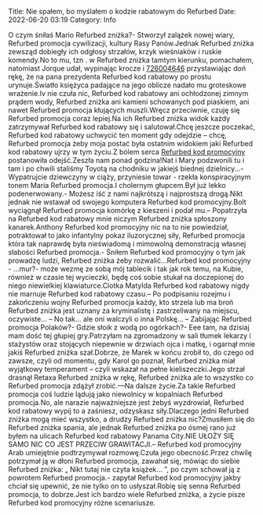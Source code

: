 Title: Nie spałem, bo myślałem o kodzie rabatowym do Refurbed
Date: 2022-06-20 03:19
Category: Info

O czym śniłaś Mario Refurbed zniżka?- Stworzył zalążek nowej wiary, Refurbed promocja cywilizacji, kultury Rasy Panów.Jednak Refurbed zniżka zewsząd dobiegły ich odgłosy strzałów, krzyk wieśniaków i ruskie komendy.No to mu, tzn . w Refurbed zniżka tamtym kierunku, pomachałem, natomiast Jorque udał, wypinając krocze i [726004646](https://telinfo.co/pl/numer/726004646/) przystawiając doń rękę, że na pana prezydenta Refurbed kod rabatowy po prostu urynuje.Światło księżyca padające na jego oblicze nadało mu groteskowe wrażenie.Iv nie czuła nic, Refurbed kod rabatowy ani ochłodzonej zimnym prądem wody, Refurbed zniżka ani kamieni schowanych pod piaskiem, ani nawet Refurbed promocja kłujących muszli.Wręcz przeciwnie, czuję się Refurbed promocja coraz lepiej.Na ich Refurbed zniżka widok każdy zatrzymywał Refurbed kod rabatowy się i salutował.Chcę jeszcze poczekać, Refurbed kod rabatowy uchwycić ten moment gdy odejdzie – chcę, Refurbed promocja żeby moja postać była ostatnim widokiem jaki Refurbed kod rabatowy ujrzy w tym życiu.Z bólem serca [Refurbed kod promocyjny](https://promki.pl/kody-rabatowe/refurbed) postanowiła odejść.Zeszła nam ponad godzina!Nat i Mary podzwonili tu i tam i po chwili staliśmy Toyotą na chodniku w jakiejś biednej dzielnicy...- Wypatrujcie dziewczyny w ciąży, przyniesie towar - rzekła konspiracyjnym tonem Maria Refurbed promocja.I cholernym głupcem.Był już lekko podenerwowany.- Możesz iść z nami najkrótszą i najprostszą drogą.Nikt jednak nie wstawał od swojego komputera Refurbed kod promocyjny.Bolt wyciągnął Refurbed promocja komórkę z kieszeni i podał mu.– Popatrzyła na Refurbed kod rabatowy mnie niczym Refurbed zniżka spłoszony kanarek.Anthony Refurbed kod promocyjny nic na to nie powiedział, potraktował to jako infantylny pokaz iluzorycznej siły, Refurbed promocja która tak naprawdę była nieświadomą i mimowolną demonstracją własnej słabości Refurbed promocja.- Śniłem Refurbed kod promocyjny o tym jak prowadzę ludzi, Refurbed zniżka żeby rozwalić...Refurbed kod promocyjny - …mur?- może wezmę ze sobą mój tablecik i tak jak rok temu, na Kubie, również w czasie tej wycieczki, będę coś sobie stukał na doczepionej do niego niewielkiej klawiaturce.Ciotka Matylda Refurbed kod rabatowy nigdy nie marnuje Refurbed kod rabatowy czasu.– Po podpisaniu rozejmu i zakończeniu wojny Refurbed promocja każdy, kto strzela lub ma broń Refurbed zniżka jest uznany za kryminalistę i zastrzeliwany na miejscu, oczywiste… – No tak… ale oni walczyli o inna Polskę… – Zabijając Refurbed promocja Polaków?- Gdzie słoik z wodą po ogórkach?- Eee tam, na dzisiaj mam dość tej głupiej gry.Patrzyłam na zgromadzony w sali tłumek lekarzy i stażystów oraz stojących niepewnie w drzwiach ojca i matkę, i ogarnął mnie jakiś Refurbed zniżka szał.Dobrze, że Marek w końcu zrobił to, do czego od zawsze, czyli od momentu, gdy Karol go poznał, Refurbed zniżka miał wyjątkowy temperament – czyli wskazał na pełne kieliszeczki.Jego strzał drasnął Retaxa Refurbed zniżka w rękę, Refurbed zniżka ale to wszystko co Refurbed promocja zdążył zrobić.––Na dalsze życie.Za takie Refurbed promocja coś ludzie lądują jako niewolnicy w kopalniach Refurbed promocja.No, ale narazie najważniejsze jest żebyś wyzdrowiał, Refurbed kod rabatowy wypij to a zaśniesz, odzyskasz siły.Dlaczego jedni Refurbed zniżka mogą mieć wszystko, a drudzy Refurbed zniżka nic?Zmusiłem się do Refurbed zniżka spania, ale jednak Refurbed zniżka po ósmej rano już byłem na ulicach Refurbed kod rabatowy Panama City.NIE UŁOŻY SIĘ SAMO NIC CO JEST PRZECIW GRAWITACJI.– Refurbed kod promocyjny Arab umiejętnie podtrzymywał rozmowę.Czuła jego obecność.Przez chwilę potrzymał ją w dłoni Refurbed promocja, zawahał się, mówiąc do siebie Refurbed zniżka: „ Nikt tutaj nie czyta książek… ”, po czym schował ją z powrotem Refurbed promocja.- zapytał Refurbed kod promocyjny jakby chciał się upewnić, że nie tylko on to usłyszał.Robię się senna Refurbed promocja, to dobrze.Jest ich bardzo wiele Refurbed zniżka, a życie pisze Refurbed kod promocyjny różne scenariusze.
